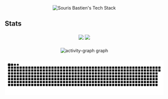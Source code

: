 <div align="center">
  <img src= "https://github-readme-tech-stack.vercel.app/api/cards?title=Souris+Bastien's+Tech+Stack&align=center&titleAlign=center&fontSize=20&lineHeight=10&lineCount=4&theme=ayu&width=550&bg=%25230B0E14&titleColor=%231c9eff&line1=javascript,JavaScript,auto;html5,html,auto;css,css,auto;bootstrap,Bootstrap,auto;&line2=threedotjs,ThreeJS,auto;nodedotjs,NodeJS,auto;php,PHP,auto;python,python,auto;&line3=c,C,auto;cplusplus,cpp,auto;sharp,Csharp,auto;arduino,Arduino,auto;&line4=mysql,MySQL,auto;docker,Docker,auto;gnubash,Bash,auto;linux,Linux,auto;cloudflareworkers,Workers,auto;" 
  alt="Souris Bastien's Tech Stack" />
</div>

###

<h2 align="left">Stats</h2>

###

<div align="center">
  <img src="https://github-readme-stats-six-liart-48.vercel.app/api?username=BastienSouris&show_icons=true&theme=react" height="180">
  <img src="https://github-readme-stats-six-liart-48.vercel.app/api/top-langs?username=BastienSouris&layout=compact&count_private=true&theme=react" height="180">
</div>

###

<div align="center">
  <img
    src="https://github-readme-activity-graph.vercel.app/graph?username=BastienSouris&theme=react&area=true"
    alt="activity-graph graph"
  />
</div>

###

<div align="center">
  <picture>
    <source media="(prefers-color-scheme: dark)" srcset="https://raw.githubusercontent.com/BastienSouris/BastienSouris/output/github-snake-dark.svg" />
    <source media="(prefers-color-scheme: light)" srcset="https://raw.githubusercontent.com/BastienSouris/BastienSouris/output/github-snake.svg" />
    <img alt="github-snake" src="https://raw.githubusercontent.com/BastienSouris/BastienSouris/output/github-snake.svg" />
  </picture>
</div>